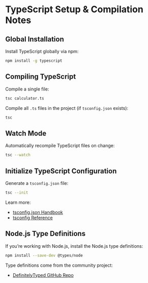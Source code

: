 
# TypeScript Setup & Compilation Notes

## Global Installation

Install TypeScript globally via npm:

```bash
npm install -g typescript
```

## Compiling TypeScript

Compile a single file:

```bash
tsc calculator.ts
```

Compile all `.ts` files in the project (if `tsconfig.json` exists):

```bash
tsc
```

## Watch Mode

Automatically recompile TypeScript files on change:

```bash
tsc --watch
```

## Initialize TypeScript Configuration

Generate a `tsconfig.json` file:

```bash
tsc --init
```

Learn more:
- [tsconfig.json Handbook](https://www.typescriptlang.org/docs/handbook/tsconfig-json.html)
- [tsconfig Reference](https://www.typescriptlang.org/tsconfig/)

## Node.js Type Definitions

If you’re working with Node.js, install the Node.js type definitions:

```bash
npm install --save-dev @types/node
```

Type definitions come from the community project:
- [DefinitelyTyped GitHub Repo](https://github.com/DefinitelyTyped/DefinitelyTyped)
